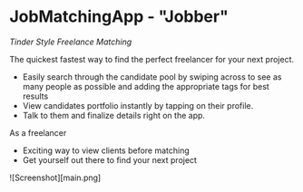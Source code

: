 # JobMatchingApp - "Jobber"
*Tinder Style Freelance Matching*


The quickest fastest way to find the perfect freelancer for your next project.

* Easily search through the candidate pool by swiping across to see as many people as possible and adding the appropriate tags for best results
* View candidates portfolio instantly by tapping on their profile.
* Talk to them and finalize details right on the app.

As a freelancer
* Exciting way to view clients before matching
* Get yourself out there to find your next project

![Screenshot][main.png]
